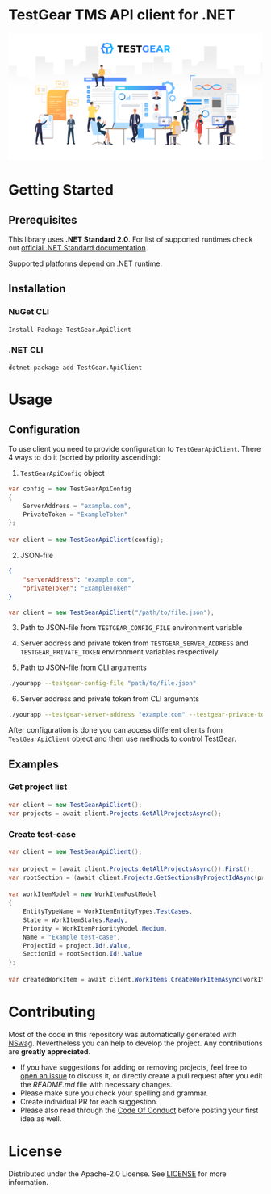 # TestGear TMS API client for .NET
![TestGear](https://raw.githubusercontent.com/testgear-tms/api-client-dotnet/main/images/banner.png)

# Getting Started

## Prerequisites
This library uses **.NET Standard 2.0**. For list of supported runtimes check out [official .NET Standard documentation](https://docs.microsoft.com/en-us/dotnet/standard/net-standard).

Supported platforms depend on .NET runtime.

## Installation

### NuGet CLI
```
Install-Package TestGear.ApiClient
```

### .NET CLI
```
dotnet package add TestGear.ApiClient
```

# Usage

## Configuration

To use client you need to provide configuration to `TestGearApiClient`. There 4 ways to do it (sorted by priority ascending):

1. `TestGearApiConfig` object
```cs
var config = new TestGearApiConfig
{
    ServerAddress = "example.com",
    PrivateToken = "ExampleToken"
};

var client = new TestGearApiClient(config);
```

2. JSON-file
```json
{
    "serverAddress": "example.com",
    "privateToken": "ExampleToken"
}
```
```cs
var client = new TestGearApiClient("/path/to/file.json");
```

3. Path to JSON-file from `TESTGEAR_CONFIG_FILE` environment variable
4. Server address and private token from `TESTGEAR_SERVER_ADDRESS` and `TESTGEAR_PRIVATE_TOKEN` environment variables respectively

5. Path to JSON-file from CLI arguments
```bash
./yourapp --testgear-config-file "path/to/file.json"
```

6. Server address and private token from CLI arguments
```bash
./yourapp --testgear-server-address "example.com" --testgear-private-token "ExampleToken"
```

After configuration is done you can access different clients from `TestGearApiClient` object and then use methods to control TestGear.

## Examples

### Get project list
```cs
var client = new TestGearApiClient();
var projects = await client.Projects.GetAllProjectsAsync();
```

### Create test-case
```cs
var client = new TestGearApiClient();

var project = (await client.Projects.GetAllProjectsAsync()).First();
var rootSection = (await client.Projects.GetSectionsByProjectIdAsync(project.Id.ToString())).First();

var workItemModel = new WorkItemPostModel
{
    EntityTypeName = WorkItemEntityTypes.TestCases,
    State = WorkItemStates.Ready,
    Priority = WorkItemPriorityModel.Medium,
    Name = "Example test-case",
    ProjectId = project.Id!.Value,
    SectionId = rootSection.Id!.Value
};

var createdWorkItem = await client.WorkItems.CreateWorkItemAsync(workItemModel);
```

# Contributing

Most of the code in this repository was automatically generated with [NSwag](https://github.com/RicoSuter/NSwag).
Nevertheless you can help to develop the project. Any contributions are **greatly appreciated**.

* If you have suggestions for adding or removing projects, feel free to [open an issue](https://github.com/testgear-tms/dotnet-rest-client/issues/new) to discuss it, or directly create a pull request after you edit the *README.md* file with necessary changes.
* Please make sure you check your spelling and grammar.
* Create individual PR for each suggestion.
* Please also read through the [Code Of Conduct](https://github.com/testgear-tms/dotnet-rest-client/blob/master/CODE_OF_CONDUCT.md) before posting your first idea as well.

# License

Distributed under the Apache-2.0 License. See [LICENSE](https://github.com/testgear-tms/dotnet-rest-client/blob/master/LICENSE.md) for more information.


